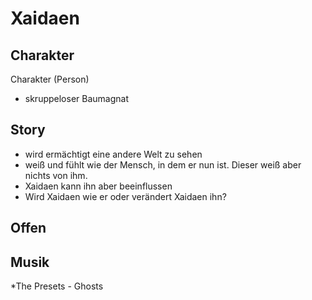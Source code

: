 Xaidaen
=

Charakter
-

Charakter (Person)

* skruppeloser Baumagnat

Story
-

* wird ermächtigt eine andere Welt zu sehen
* weiß und fühlt wie der Mensch, in dem er nun ist. Dieser weiß aber nichts von ihm.
* Xaidaen kann ihn aber beeinflussen
* Wird Xaidaen wie er oder verändert Xaidaen ihn?

Offen
-

Musik
-

*The Presets - Ghosts
